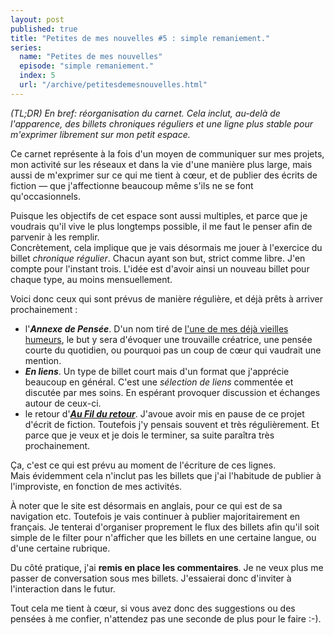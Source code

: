 ```yaml
---
layout: post
published: true
title: "Petites de mes nouvelles #5 : simple remaniement."
series:
  name: "Petites de mes nouvelles"
  episode: "simple remaniement."
  index: 5
  url: "/archive/petitesdemesnouvelles.html"
---
```

*(TL;DR) En bref: réorganisation du carnet. Cela inclut, au-delà de l'apparence, des billets chroniques réguliers et une ligne plus stable pour m'exprimer librement sur mon petit espace.*

Ce carnet représente à la fois d'un moyen de communiquer sur mes projets, mon activité sur les réseaux et dans la vie d'une manière plus large, mais aussi de m'exprimer sur ce qui me tient à cœur, et de publier des écrits de fiction — que j'affectionne beaucoup même s'ils ne se font qu'occasionnels.

Puisque les objectifs de cet espace sont aussi multiples, et parce que je voudrais qu'il vive le plus longtemps possible, il me faut le penser afin de parvenir à les remplir.  
Concrètement, cela implique que je vais désormais me jouer à l'exercice du billet *chronique régulier*. Chacun ayant son but, strict comme libre. J'en compte pour l'instant trois. L'idée est d'avoir ainsi un nouveau billet pour chaque type, au moins mensuellement.

Voici donc ceux qui sont prévus de manière régulière, et déjà prêts à arriver prochainement :

* l'***Annexe de Pensée***. D'un nom tiré de [l'une de mes déjà vieilles humeurs](/2013/11/17/annexe-de-pensee.html), le but y sera d'évoquer une trouvaille créatrice, une pensée courte du quotidien, ou pourquoi pas un coup de cœur qui vaudrait une mention.
* ***En liens***. Un type de billet court mais d'un format que j'apprécie beaucoup en général. C'est une *sélection de liens* commentée et discutée par mes soins. En espérant provoquer discussion et échanges autour de ceux-ci.
* le retour d'***[Au Fil du retour](/archive/aufilduretour.html)***. J'avoue avoir mis en pause de ce projet d'écrit de fiction. Toutefois j'y pensais souvent et très régulièrement. Et parce que je veux et je dois le terminer, sa suite paraîtra très prochainement.

Ça, c'est ce qui est prévu au moment de l'écriture de ces lignes.  
Mais évidemment cela n'inclut pas les billets que j'ai l'habitude de publier à l'improviste, en fonction de mes activités.

À noter que le site est désormais en anglais, pour ce qui est de sa navigation etc. Toutefois je vais continuer à publier majoritairement en français. Je tenterai d'organiser proprement le flux des billets afin qu'il soit simple de le filter pour n'afficher que les billets en une certaine langue, ou d'une certaine rubrique.

Du côté pratique, j'ai **remis en place les commentaires**. Je ne veux plus me passer de conversation sous mes billets. J'essaierai donc d'inviter à l'interaction dans le futur.

Tout cela me tient à cœur, si vous avez donc des suggestions ou des pensées à me confier, n'attendez pas une seconde de plus pour le faire :-).
